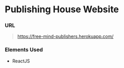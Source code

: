 # Publishing House Website

### URL
> https://free-mind-publishers.herokuapp.com/

### Elements Used
- ReactJS
